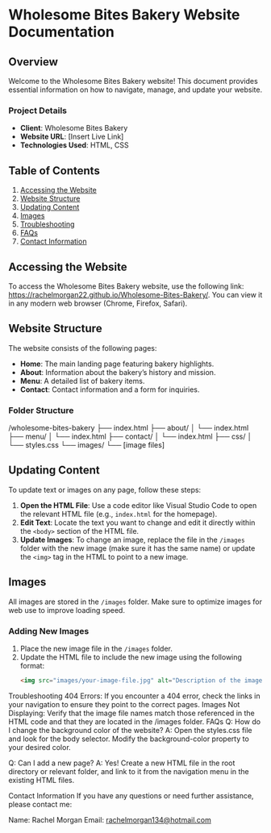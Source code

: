 # Wholesome Bites Bakery Website Documentation

## Overview
Welcome to the Wholesome Bites Bakery website! This document provides essential information on how to navigate, manage, and update your website.

### Project Details
- **Client**: Wholesome Bites Bakery
- **Website URL**: [Insert Live Link]
- **Technologies Used**: HTML, CSS

## Table of Contents
1. [Accessing the Website](#accessing-the-website)
2. [Website Structure](#website-structure)
3. [Updating Content](#updating-content)
4. [Images](#images)
5. [Troubleshooting](#troubleshooting)
6. [FAQs](#faqs)
7. [Contact Information](#contact-information)

## Accessing the Website
To access the Wholesome Bites Bakery website, use the following link: https://rachelmorgan22.github.io/Wholesome-Bites-Bakery/. You can view it in any modern web browser (Chrome, Firefox, Safari).

## Website Structure
The website consists of the following pages:
- **Home**: The main landing page featuring bakery highlights.
- **About**: Information about the bakery’s history and mission.
- **Menu**: A detailed list of bakery items.
- **Contact**: Contact information and a form for inquiries.

### Folder Structure
/wholesome-bites-bakery ├── index.html ├── about/ │ └── index.html ├── menu/ │ └── index.html ├── contact/ │ └── index.html ├── css/ │ └── styles.css └── images/ └── [image files]


## Updating Content
To update text or images on any page, follow these steps:

1. **Open the HTML File**: Use a code editor like Visual Studio Code to open the relevant HTML file (e.g., `index.html` for the homepage).
2. **Edit Text**: Locate the text you want to change and edit it directly within the `<body>` section of the HTML file.
3. **Update Images**: To change an image, replace the file in the `/images` folder with the new image (make sure it has the same name) or update the `<img>` tag in the HTML to point to a new image.

## Images
All images are stored in the `/images` folder. Make sure to optimize images for web use to improve loading speed.

### Adding New Images
1. Place the new image file in the `/images` folder.
2. Update the HTML file to include the new image using the following format:
   ```html
   <img src="images/your-image-file.jpg" alt="Description of the image">
   
Troubleshooting
404 Errors: If you encounter a 404 error, check the links in your navigation to ensure they point to the correct pages.
Images Not Displaying: Verify that the image file names match those referenced in the HTML code and that they are located in the /images folder.
FAQs
Q: How do I change the background color of the website?
A: Open the styles.css file and look for the body selector. Modify the background-color property to your desired color.

Q: Can I add a new page?
A: Yes! Create a new HTML file in the root directory or relevant folder, and link to it from the navigation menu in the existing HTML files.

Contact Information
If you have any questions or need further assistance, please contact me:

Name: Rachel Morgan 
Email: rachelmorgan134@hotmail.com
